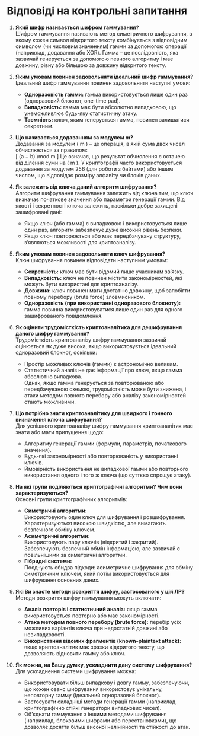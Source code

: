 # Відповіді на контрольні запитання

1. **Який шифр називається шифром гаммування?**  
   Шифром гаммування називають метод симетричного шифрування, в якому кожен символ відкритого тексту комбінується з відповідним символом (чи числовим значенням) гамми за допомогою операції (наприклад, додавання або XOR). Гамма – це послідовність, яка зазвичай генерується за допомогою певного алгоритму і має довжину, рівну або більшою за довжину відкритого тексту.

2. **Яким умовам повинен задовольняти ідеальний шифр гаммування?**  
   Ідеальний шифр гаммування повинен задовольняти наступні умови:  
   - **Одноразовість гамми:** гамма використовується лише один раз (одноразовий блокнот, one-time pad).  
   - **Випадковість:** гамма має бути абсолютно випадковою, що унеможливлює будь-яку статистичну атаку.  
   - **Таємність:** ключ, яким генерується гамма, повинен залишатися секретним.

3. **Що називається додаванням за модулем m?**  
   Додавання за модулем \( m \) – це операція, в якій сума двох чисел обчислюється за правилом:  
   \[
   (a + b) \mod m
   \]
   Це означає, що результат обчислення є остачею від ділення суми на \( m \). У криптографії часто використовується додавання за модулем 256 (для роботи з байтами) або іншим числом, що відповідає розміру алфавіту чи блоків даних.

4. **Як залежить від ключа даний алгоритм шифрування?**  
   Алгоритм шифрування гаммування залежить від ключа тим, що ключ визначає початкове значення або параметри генерації гамми. Від якості і секретності ключа залежить, наскільки добре захищені зашифровані дані:  
   - Якщо ключ (або гамма) є випадковою і використовується лише один раз, алгоритм забезпечує дуже високий рівень безпеки.  
   - Якщо ключ повторюється або має передбачувану структуру, з’являються можливості для криптоаналізу.

5. **Яким умовам повинен задовольняти ключ шифрування?**  
   Ключ шифрування повинен відповідати наступним умовам:  
   - **Секретність:** ключ має бути відомий лише учасникам зв’язку.  
   - **Випадковість:** ключ не повинен містити закономірностей, які можуть бути використані для криптоаналізу.  
   - **Довжина:** ключ повинен мати достатню довжину, щоб запобігти повному перебору (brute force) зловмисником.  
   - **Одноразовість (при використанні одноразового блокноту):** гамма повинна використовуватися лише один раз для одного зашифрованого повідомлення.

6. **Як оцінити трудомісткість криптоаналітика для дешифрування даного шифру гаммування?**  
   Трудомісткість криптоаналізу шифру гаммування зазвичай оцінюється як дуже висока, якщо використовується ідеальний одноразовий блокнот, оскільки:
   - Простір можливих ключів (гамми) є астрономічно великим.
   - Статистичний аналіз не дає інформації про ключ, якщо гамма абсолютно випадкова.  
   Однак, якщо гамма генерується за повторюваною або передбачуваною схемою, трудомісткість може бути знижена, і атаки методом повного перебору або аналізу закономірностей стають можливими.

7. **Що потрібно знати криптоаналітику для швидкого і точного визначення ключа шифрування?**  
   Для успішного криптоаналізу шифру гаммування криптоаналітик має знати або мати припущення щодо:  
   - Алгоритму генерації гамми (формули, параметрів, початкового значення).  
   - Будь-які закономірності або повторюваність у використанні ключів.  
   - Ймовірність використання не випадкової гамми або повторного використання одного і того ж ключа (що суттєво спрощує атаку).

8. **На які групи поділяються криптографічні алгоритми? Чим вони характеризуються?**  
   Основні групи криптографічних алгоритмів:  
   - **Симетричні алгоритми:**  
     Використовують один ключ для шифрування і розшифрування. Характеризуються високою швидкістю, але вимагають безпечного обміну ключем.  
   - **Асиметричні алгоритми:**  
     Використовують пару ключів (відкритий і закритий). Забезпечують безпечний обмін інформацією, але зазвичай є повільнішими за симетричні алгоритми.  
   - **Гібридні системи:**  
     Поєднують обидва підходи: асиметричне шифрування для обміну симетричним ключем, який потім використовується для шифрування основних даних.

9. **Які Ви знаєте методи розкриття шифру, застосованого у цій ЛР?**  
   Методи розкриття шифру гаммування можуть включати:  
   - **Аналіз повторів і статистичний аналіз:** якщо гамма використовується повторно або має закономірності.  
   - **Атака методом повного перебору (brute force):** перебір усіх можливих варіантів ключа при недостатній довжині або невипадковості.  
   - **Використання відомих фрагментів (known-plaintext attack):** якщо криптоаналітик має зразки відкритого тексту, що дозволяють відновити гамму або ключ.

10. **Як можна, на Вашу думку, ускладнити дану систему шифрування?**  
    Для ускладнення системи шифрування можна:  
    - Використовувати більш випадкову і довгу гамму, забезпечуючи, що кожен сеанс шифрування використовує унікальну, неповторну гамму (ідеальний одноразовий блокнот).  
    - Застосувати складніші методи генерації гамми (наприклад, криптографічно стійкі генератори випадкових чисел).  
    - Об’єднати гаммування з іншими методами шифрування (наприклад, блоковими шифрами або перестановками), що дозволяє досягти більш високої нелінійності та стійкості до атак.
